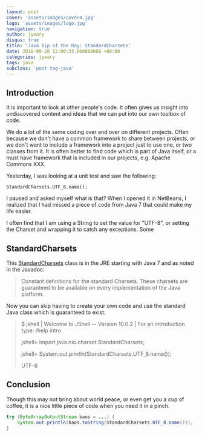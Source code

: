 ```yaml
---
layout: post
cover: 'assets/images/cover4.jpg'
logo: 'assets/images/logo.jpg'
navigation: true
author: jyeary
disqus: true
title: 'Java Tip of the Day: StandardCharsets'
date: 2018-09-20 12:00:33.000000000 +00:00
categories: jyeary
tags: java
subclass: 'post tag-java'
---
```

## Introduction

It is important to look at other people's code. It often gives us
insight into undiscovered content and ideas that we can put into our own
toolbox of code.

We do a lot of the same coding over and over on different projects.
Often because we don't have a common framework to share between
projects, or we don't want to include a framework into a project just to
use one, or two classes from it. It is often better to find code which
is part of Java itself, or a must have framework that is included in our
projects, e.g. Apache Commons XXX.

Yesterday, I was looking at a unit test and saw the following:

    StandardCharsets.UTF_8.name();

I paused and asked myself what is that? When I opened it in NetBeans, I
realized that I had missed a piece of code from Java 7 that could make
my life easier.

I often find that I am using a String to set the value for "UTF-8", or
setting the Charset and wrapping it to catch any exceptions. Some

## StandardCharsets

This
[StandardCharsets](https://docs.oracle.com/javase/10/docs/api/java/nio/charset/StandardCharsets.html)
class is in the JRE starting with Java 7 and as noted in the Javadoc:

> Constant definitions for the standard Charsets. These charsets are
> guaranteed to be available on every implementation of the Java
> platform.

Now you can skip having to create your own code and use the standard
Java class which is guaranteed to exist.

> $ jshell | Welcome to JShell -- Version 10.0.2 | For an introduction
> type: /help intro
> 
> jshell\> import java.nio.charset.StandardCharsets;
> 
> jshell\> System.out.println(StandardCharsets.UTF\_8.name());
> 
> UTF-8

## Conclusion

Though this may not bring about world peace, or even get you a cup of
coffee, it is a nice little piece of code when you need it in a pinch.

```java 
try (ByteArrayOutputStream baos = ...) {
    System.out.println(baos.toString(StandardCharsets.UTF_8.name()));
}
```
